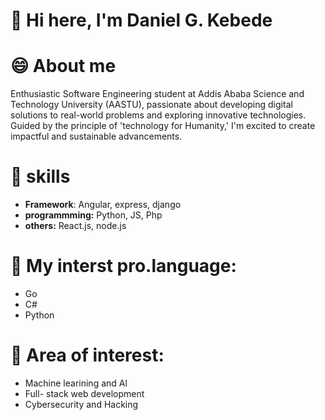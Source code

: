 # 👋 Hi here, I'm Daniel G. Kebede

# 😄 About me

Enthusiastic Software Engineering student at Addis Ababa Science and Technology University (AASTU), passionate about developing digital solutions to real-world problems and exploring innovative technologies. Guided by the principle of 'technology for Humanity,' I'm excited to create impactful and sustainable advancements.

# 👀 skills

- **Framework**: Angular, express, django
- **programmming:** Python, JS, Php
- **others:** React.js, node.js

# 💞️ **My interst pro.language:**
+ Go
+ C#
+ Python


# 💞️ Area of interest:

- Machine learining and Al
- Full- stack web development
- Cybersecurity and Hacking
